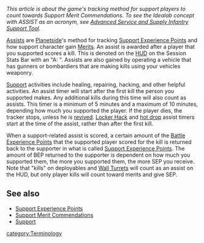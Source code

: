 _This article is about the game's tracking method for support players to
count towards Support Merit Commendations. To see the Idealab concept
with ASSIST as an acronym, see [Advanced Service and Supply Infantry
Support
Tool](/Advanced_Service_and_Supply_Infantry_Support_Tool "wikilink")._

[Assists](/Assist "wikilink") are [Planetside](/Planetside "wikilink")'s
method for tracking [Support Experience
Points](/Support_Experience_Points "wikilink") and how support character
gain [Merits](/Merit_Commendation "wikilink"). An assist is awarded after
a player that you supported scores a kill. This is denoted on the
[HUD](/HUD "wikilink") on the Session Stats Bar with an "A: ". Assists
are also gained by operating a vehicle that has gunners or bombardiers
that are making kills using your vehicles weaponry.

[Support](/Support "wikilink") activities include healing, repairing,
hacking, and other helpful activities. An assist timer will start after
the first kill the person you supported makes. Any additional kills
during this time will also count as assists. This timer is a minimum of
5 minutes and a maximum of 10 minutes, depending how much you supported
the player. If the player dies, the tracker stops, unless he is
[revived](/revive "wikilink"). [Locker Hack](/Locker_Hack "wikilink") and
[hot drop](/Galaxy_Support_Pilot "wikilink") assist timers start at the
time of the assist, rather than after the first kill.

When a support-related assist is scored, a certain amount of the [Battle
Experience Points](/Battle_Experience_Points "wikilink") that the
supported player scored for the kill is returned back to the supporter
in what is called [Support Experience
Points](/Support_Experience_Points "wikilink"). The amount of BEP
returned to the supporter is dependent on how much you supported them,
the more you supported them, the more SEP you receive. Note that "kills"
on deployables and [Wall Turrets](/Wall_Turret "wikilink") will count as
an assist on the HUD, but only player kills will count toward merits and
give SEP.

## See also

- [Support Experience Points](/Support_Experience_Points "wikilink")
- [Support Merit
  Commendations](/Support_Merit_Commendations "wikilink")
- [Support](/Support "wikilink")

[category:Terminology](/category:Terminology "wikilink")
